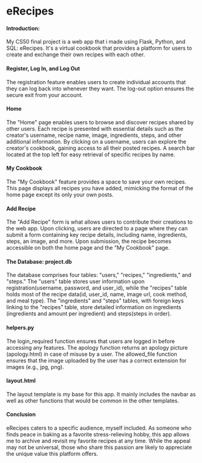 # eRecipes

#### Introduction:
My CS50 final project is a web app that i made using Flask, Python, and SQL: eRecipes. It's a virtual cookbook that provides a platform for users to create and exchange their own recipes with each other.


#### Register, Log In, and Log Out
The registration feature enables users to create individual accounts that they can log back into whenever they want. The log-out option ensures the secure exit from your account.

#### Home
The "Home" page enables users to browse and discover recipes shared by other users. Each recipe is presented with essential details such as the creator's username, recipe name, image, ingredients, steps, and other additional information. By clicking on a username, users can explore the creator's cookbook, gaining access to all their posted recipes. A search bar located at the top left for easy retrieval of specific recipes by name.

#### My Cookbook
The "My Cookbook" feature provides a space to save your own recipes. This page displays all recipes you have added, mimicking the format of the home page except its only your own posts.

#### Add Recipe
The "Add Recipe" form is what allows users to contribute their creations to the web app. Upon clicking, users are directed to a page where they can submit a form containing key recipe details, including name, ingredients, steps, an image, and more. Upon submission, the recipe becomes accessible on both the home page and the "My Cookbook" page.

#### The Database: project.db
The database comprises four tables: "users," "recipes," "ingredients," and "steps." The "users" table stores user information upon registration(username, password, and user_id), while the "recipes" table holds most of the recipe data(id, user_id, name, image url, cook method, and meal type). The "ingredients" and "steps" tables, with foreign keys linking to the "recipes" table, store detailed information on ingredients (ingredients and amount per ingredient) and steps(steps in order).

#### helpers.py
The login_required function ensures that users are logged in before accessing any features. The apology function returns an apology picture (apology.html) in case of misuse by a user. The allowed_file function ensures that the image uploaded by the user has a correct extension for images (e.g., jpg, png).
#### layout.html
The layout template is my base for this app. It mainly includes the navbar as well as other functions that would be common in the other templates.

#### Conclusion
eRecipes caters to a specific audience, myself included. As someone who finds peace in baking as a favorite stress-relieving hobby, this app allows me to archive and revisit my favorite recipes at any time. While the appeal may not be universal, those who share this passion are likely to appreciate the unique value this platform offers.
